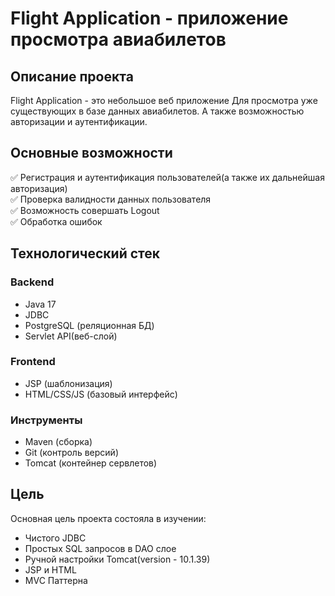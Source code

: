 # Flight Application - приложение просмотра авиабилетов
## Описание проекта
Flight Application - это небольшое веб приложение
Для просмотра уже существующих в базе данных авиабилетов. А также возможностью
авторизации и аутентификации.

## Основные возможности
✅ Регистрация и аутентификация пользователей(а также их дальнейшая авторизация)\
✅ Проверка валидности данных пользователя\
✅ Возможность совершать Logout\
✅ Обработка ошибок

## Технологический стек
### Backend
- Java 17
- JDBC
- PostgreSQL (реляционная БД)
- Servlet API(веб-слой)

### Frontend
- JSP (шаблонизация)
- HTML/CSS/JS (базовый интерфейс)

### Инструменты
- Maven (сборка)
- Git (контроль версий)
- Tomcat (контейнер сервлетов)

## Цель
Основная цель проекта состояла в изучении:
- Чистого JDBC
- Простых SQL запросов в DAO слое
- Ручной настройки Tomcat(version - 10.1.39)
- JSP и HTML
- MVC Паттерна